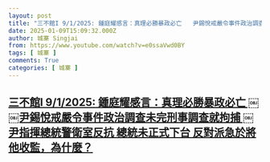 ```yaml
---
layout: post
title: "三不館I 9/1/2025: 鍾庭耀感言：真理必勝暴政必亡 ￼￼尹錫悅戒嚴令事件政治調查未完刑事調查就拘捕 ￼尹指揮總統警衛室反抗 總統未正式下台 反對派急於將他收監，為什麼？"
date: 2025-01-09T15:09:32.000Z
author: 城寨 Singjai
from: https://www.youtube.com/watch?v=e0ssaVwd0BY
tags: [ 城寨 ]
comments: True
categories: [ 城寨 ]
---
```

<!--1736435372000-->
[三不館I 9/1/2025: 鍾庭耀感言：真理必勝暴政必亡 ￼￼尹錫悅戒嚴令事件政治調查未完刑事調查就拘捕 ￼尹指揮總統警衛室反抗 總統未正式下台 反對派急於將他收監，為什麼？](https://www.youtube.com/watch?v=e0ssaVwd0BY)
------

<div>

</div>
